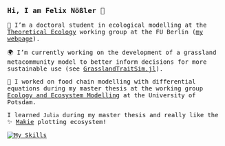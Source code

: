 <samp>

### Hi, I am Felix Nößler 👋




🌱 I’m a doctoral student in ecological modelling at the [Theoretical Ecology](https://www.bcp.fu-berlin.de/en/biologie/arbeitsgruppen/botanik/ag_tietjen/index.html) working group at the FU Berlin ([my webpage](https://www.bcp.fu-berlin.de/en/biologie/arbeitsgruppen/botanik/ag_tietjen/People/doktoranden/Noessler/index.html)).

🌍 I’m currently working on the development of a grassland metacommunity model to better inform decisions for more sustainable use (see [GrasslandTraitSim.jl](https://github.com/FelixNoessler/GrasslandTraitSim.jl)).

🔭 I worked on food chain modelling with differential equations during my master thesis at the working group [Ecology and Ecosystem Modelling](https://www.uni-potsdam.de/en/ibb-ecology/overview) at the University of Potsdam.

I learned `Julia` during my master thesis and really like the ✨ [Makie](https://docs.makie.org/stable/) plotting ecosystem!

[![My Skills](https://skillicons.dev/icons?i=julia,py,r,bash,linux,md,git)](https://skillicons.dev)
